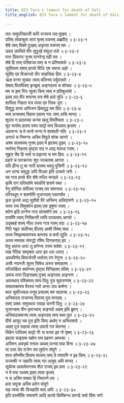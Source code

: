 ```yaml
---
title: 023 Tara s lament for death of Vali
title_english: 023 Tara s lament for death of Vali

---
```

<div class="audioEmbed"  caption="श्रीराम-हरिसीताराममूर्ति-घनपाठिभ्यां वचनम्" src="https://archive.org/download/Ramayana-recitation-Sriram-harisItArAmamUrti-Ghanapaati-v2/Kanda_4/Kanda_4_KSK-023-Tharayaha_Shokaha.mp3"></div>

ततः समुपजिघ्रन्ती कपि राजस्य तत् मुखम् ।  
पतिम् लोकश्रुता तारा मृतम् वचनम् अब्रवीत् ॥ ३-२३-१  
शेषे त्वम् विषमे दुःखम् अकृत्वा वचनम् मम ।  
उपल उपचिते वीर सुदुःखे वसुधा तले ॥ ३-२३-२  
मत्तः प्रियतरा नूनम् वानरेन्द्र मही तव ।  
शेषे हि ताम् परिष्वज्य माम् च न प्रतिभाषसे ॥ ३-२३-३  
सुग्रीवस्य वशम् प्राप्तो विधिः एष भवत्य अहो ।  
सुग्रीव एव विक्रान्तो वीर साहसिक प्रिय ॥ ३-२३-४  
ऋक्ष वानर मुख्याः त्वाम् बलिनम् पर्युपासते ।  
तेषाम् विलपितम् कृच्छ्रम् अङ्गदस्य च शोचतः ॥ ३-२३-५  
मम च इमा गिरः श्रुत्वा किम् त्वम् न प्रतिबुध्यसे ।  
इदम् तत् वीर शयनम् तत्र शेषे हतो युधि ॥ ३-२३-६  
शायिता निहता यत्र त्वया एव रिपवः पुरा ।  
विशुद्ध सत्त्व अभिजन प्रिययुद्ध मम प्रिय ॥ ३-२३-७  
माम् अनाथाम् विहाय एकाम् गतः त्वम् असि मानद ।  
शूराय न प्रदातव्या कन्या खलु विपश्चिता ॥ ३-२३-८  
शूर भार्याम् हताम् पश्य सद्यो माम् विधवाम् कृताम् ।  
अवभग्नः च मे मानो भग्ना मे शाश्वती गतिः ॥ ३-२३-९  
अगाधे च निमग्ना अस्मि विपुले शोक सागरे ।  
अश्म सारमयम् नूनम् इदम् मे हृदयम् दृढम् ॥ ३-२३-१०  
भर्तारम् निहतम् दृष्ट्वा यत् न अद्य शतधा गतम् ।  
सुहृत् चैव हि भर्ता च प्रकृत्या च मम प्रियः ॥ ३-२३-११  
प्रहारे च पराक्रान्तः शूरः पञ्चत्वम् आगतः ।  
पति हीना तु या नारी कामम् भवतु पुत्रिणी ॥ ३-२३-१२  
धन धान्य समृद्धा अपि विधवा इति उच्यते जनैः ।  
स्व गात्र प्रभवे वीर शेषे रुधिर मण्डले ॥ ३-२३-१३  
कृमि राग परिस्तोमे स्वकीये शयने यथा ।  
रेणु शोणित संवीतम् गात्रम् तव समन्ततः ॥ ३-२३-१४  
परिरब्धुम् न शक्नोमि भुजाभ्याम् प्लवगर्षभ ।  
कृत कृत्यो अद्य सुग्रीवो वैरे अस्मिन् अतिदारुणे ॥ ३-२३-१५  
यस्य राम विमुक्तेन हृतम् एक इषुणा भयम् ।  
शरेण हृदि लग्नेन गात्र संस्पर्शने तव ॥ ३-२३-१६  
वार्यामि त्वाम् निरीक्षन्ती त्वयि पञ्चत्वम् आगते ।  
उद्बबर्ह शरम् नीलः तस्य गात्र गतम् तदा ॥ ३-२३-१७  
गिरि गह्वर संलीनम् दीप्तम् आशी विषम् यथा ।  
तस्य निष्कृष्यमाणस्य बाणस्य च बभौ द्युतिः ॥ ३-२३-१८  
अस्त मस्तक संरुद्धो रश्मिः दिनकरात् इव ।  
पेतुः क्षतज धाराः तु व्रणेभ्यः तस्य सर्वशः ॥ ३-२३-१९  
ताम्र गैरिक सम्पृक्ता धारा इव धरा धरात् ।  
अवकीर्णम् विमार्जन्ती भर्तारम् रण रेणुना ॥ ३-२३-२०  
अस्रैः नयनजैः शूरम् सिषेच अस्त्र समाहतम् ।  
रुधिरोक्षित सर्वान्गम् दृष्ट्वा विनिहतम् पतिम् ॥ ३-२३-२१  
उवाच तारा पिङ्गाक्षम् पुत्रम् अङ्गदम् अङ्गना ।  
अवस्थाम् पश्चिमाम् पश्य पितुः पुत्र सुदारुणाम् ॥ ३-२३-२२  
सम्प्रसक्तस्य वैरस्य गतो अन्तः पाप कर्मणा ।  
बाल सूर्योज्ज्वल तनुम् प्रयातम् यम सादनम् ॥ ३-२३-२३  
अभिवादय राजानम् पितरम् पुत्र मानदम् ।  
एवम् उक्तः समुत्थाय जग्राह चरणौ पितुः ॥ ३-२३-२४  
भुजाभ्याम् पीन वृताभ्याम् अङ्गदो अहम् इति ब्रुवन् ।  
अभिवादयमानम् त्वाम् अङ्गदम् त्वम् यथा पुरा ॥ ३-२३-२५  
दीर्घ आयुर् भव पुत्र इति किम् अर्थम् न अभिभाषसे ।  
अहम् पुत्र सहाया त्वाम् उपासे गत चेतनम् ।  
सिंहेन पातितम् सद्यो गौः स वत्सा इव गो वृषम् ॥ ३-२३-२६  
इष्ट्वा सङ्ग्राम यज्ञेन राम प्रहरण अम्भसा ।  
अस्मिन् अवभृथे स्नातः कथम् पत्न्या मया विना ॥ ३-२३-२७  
या दत्ता देव राजेन तव तुष्टेन संयुगे ।  
शात कौम्भीम् प्रियाम् मालाम् ताम् ते पश्यामि न इह किम् ॥ ३-२३-२८  
राज्यश्रीः न जहाति त्वाम् गत असुम् अपि मानद ।  
सूर्यस्य आवर्तमानस्य शैल राजम् इव प्रभा ॥ ३-२३-२९  
न मे वचः पथ्यम् इदम् त्वया कृतम्  
न च अस्मि शक्ता हि निवारणे तव ।  
हता सपुत्रा अस्मि हतेन संयुगे  
सह त्वया श्रीः विजहाति माम् अपि ॥ ३-२३-३०  
इति वाल्मीकि रामायणे आदि काव्ये किष्किन्ध काण्डे त्रयो विंशः सर्गः